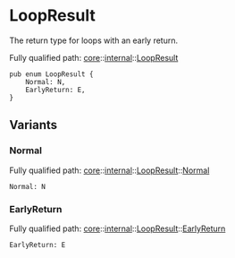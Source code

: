 # LoopResult

The return type for loops with an early return.

Fully qualified path: [core](./core.md)::[internal](./core-internal.md)::[LoopResult](./core-internal-LoopResult.md)

<pre><code class="language-cairo">pub enum LoopResult {
    Normal: N,
    EarlyReturn: E,
}</code></pre>

## Variants

### Normal

Fully qualified path: [core](./core.md)::[internal](./core-internal.md)::[LoopResult](./core-internal-LoopResult.md)::[Normal](./core-internal-LoopResult.md#normal)

<pre><code class="language-cairo">Normal: N</code></pre>


### EarlyReturn

Fully qualified path: [core](./core.md)::[internal](./core-internal.md)::[LoopResult](./core-internal-LoopResult.md)::[EarlyReturn](./core-internal-LoopResult.md#earlyreturn)

<pre><code class="language-cairo">EarlyReturn: E</code></pre>


